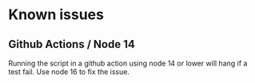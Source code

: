 # Known issues

## Github Actions / Node 14

Running the script in a github action using node 14 or lower will hang if a test fail. Use node 16 to fix the issue.